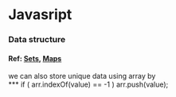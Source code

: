 # Javasript 
### Data structure  
#### Ref: [Sets](https://www.w3schools.com/js/js_object_sets.asp), [Maps](https://www.w3schools.com/js/js_object_maps.asp)  
we can also store unique data using array by   
 *** if ( arr.indexOf(value) == -1 ) arr.push(value);  
